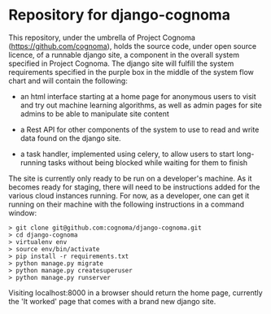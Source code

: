 # Repository for django-cognoma

This repository, under the umbrella of Project Cognoma
(https://github.com/cognoma), holds the source code, under open source
licence, of a runnable django site, a component in the overall system
specified in Project Cognoma. The django site will fulfill the system
requirements specified in the purple box in the middle of the system flow chart
and will contain the following:

* an html interface starting at a home page for anonymous users to visit
  and try out machine learning algorithms, as well as admin pages for
  site admins to be able to manipulate site content

* a Rest API for other components of the system to use to read and write data
  found on the django site.

* a task handler, implemented using celery, to allow users to start long-running
  tasks without being blocked while waiting for them to finish

The site is currently only ready to be run on a developer's machine.  As it
becomes ready for staging, there will need to be instructions added for the
various cloud instances running.  For now, as a developer, one can get it
running on their machine with the following instructions in a command
window:

    > git clone git@github.com:cognoma/django-cognoma.git
    > cd django-cognoma
    > virtualenv env
    > source env/bin/activate
    > pip install -r requirements.txt
    > python manage.py migrate
    > python manage.py createsuperuser
    > python manage.py runserver

Visiting localhost:8000 in a browser should return the home page, currently
the 'It worked' page that comes with a brand new django site.